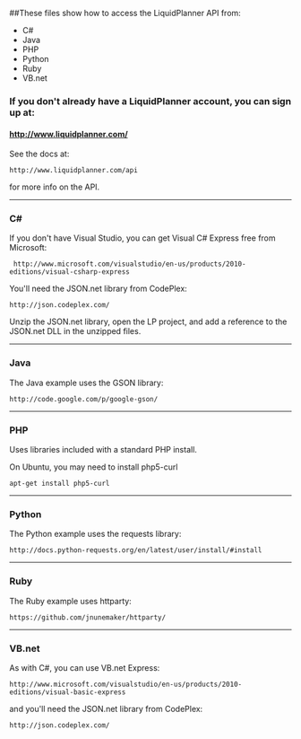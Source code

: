 ##These files show how to access the LiquidPlanner API from:

* C#
* Java
* PHP
* Python
* Ruby
* VB.net

### If you don't already have a LiquidPlanner account, you can sign up at:

####  http://www.liquidplanner.com/

See the docs at:

    http://www.liquidplanner.com/api

for more info on the API.

- - -

### C# 

If you don't have Visual Studio, you can get Visual C# Express free from Microsoft:

     http://www.microsoft.com/visualstudio/en-us/products/2010-editions/visual-csharp-express

You'll need the JSON.net library from CodePlex:

    http://json.codeplex.com/

Unzip the JSON.net library, open the LP project, and add a reference to the
JSON.net DLL in the unzipped files. 

- - -

### Java

The Java example uses the GSON library:

    http://code.google.com/p/google-gson/

- - -

### PHP

Uses libraries included with a standard PHP install.

On Ubuntu, you may need to install php5-curl

    apt-get install php5-curl

- - -

### Python

The Python example uses the requests library:

    http://docs.python-requests.org/en/latest/user/install/#install

- - -

### Ruby

The Ruby example uses httparty:

    https://github.com/jnunemaker/httparty/

- - -

### VB.net

As with C#, you can use VB.net Express:

    http://www.microsoft.com/visualstudio/en-us/products/2010-editions/visual-basic-express

and you'll need the JSON.net library from CodePlex:

    http://json.codeplex.com/
